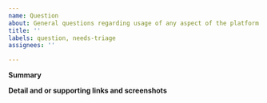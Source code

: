 ```yaml
---
name: Question
about: General questions regarding usage of any aspect of the platform or web applications
title: ''
labels: question, needs-triage
assignees: ''

---
```


**Summary**


**Detail and or supporting links and screenshots**
